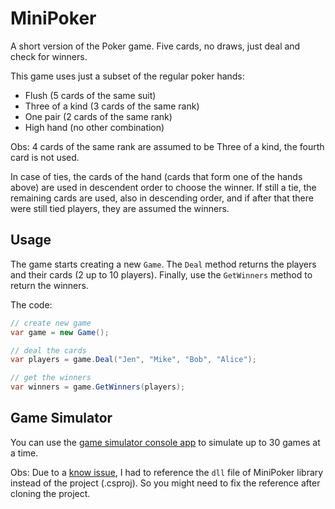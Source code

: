 
# MiniPoker

A short version of the Poker game. Five cards, no draws, just deal and check for winners.

This game uses just a subset of the regular poker hands:

* Flush (5 cards of the same suit)
* Three of a kind (3 cards of the same rank)
* One pair (2 cards of the same rank)
* High hand (no other combination)

Obs: 4 cards of the same rank are assumed to be Three of a kind, the fourth card is not used.

In case of ties, the cards of the hand (cards that form one of the hands above) are used in descendent order to choose the winner. 
If still a tie, the remaining cards are used, also in descending order, and if after that there were still tied players, they are assumed the winners.


## Usage

The game starts creating a new `Game`. The `Deal` method returns the players and their cards (2 up to 10 players).  Finally, use the `GetWinners` method to return the winners.


The code:

```c#
// create new game
var game = new Game();

// deal the cards
var players = game.Deal("Jen", "Mike", "Bob", "Alice");

// get the winners
var winners = game.GetWinners(players);
```

## Game Simulator

You can use the [game simulator console app](/tests/MiniPoker.GameSimulator) to simulate up to 30 games at a time.

Obs: Due to a [know issue](https://github.com/dotnet/sdk/issues/9594), I had to reference the `dll` file of MiniPoker library instead of the project (.csproj). So you might need to fix the reference after cloning the project.
